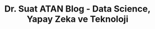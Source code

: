 ---
layout: home
title: Dr. Suat ATAN Blog - Data Science, Yapay Zeka ve Teknoloji
description: Dr. Suat ATAN'ın data science, yapay zeka, teknoloji ve yaşam bilimi üzerine uzman görüşleri. 15+ yıllık deneyim, 700+ makale, podcast ve interaktif uygulamalar ile zengin içerik.
keywords: Dr. Suat ATAN, data science, yapay zeka, teknoloji, blog, artificial intelligence, machine learning, veri bilimi, akademik, uzman
lang: tr
---